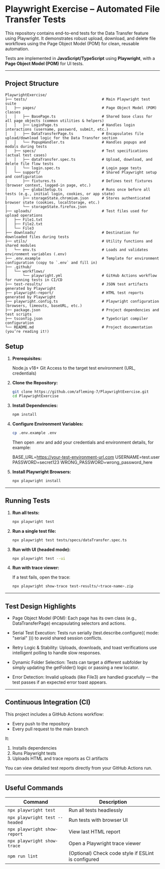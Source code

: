 # Playwright Exercise – Automated File Transfer Tests

This repository contains end-to-end tests for the Data Transfer feature using Playwright.
It demonstrates robust upload, download, and delete file workflows using the Page Object Model (POM) for clean, reusable automation.

Tests are implemented in **JavaScript/TypeScript** using **Playwright**, with a **Page Object Model (POM)** for UI tests.

---

## Project Structure

```
PlaywrightExercise/
├── tests/                                  # Main Playwright test suite
│   ├── pages/                              # Page Object Model (POM) classes
│   │   ├── BasePage.ts                     # Shared base class for all page objects (common utilities & helpers)
│   │   ├── LoginPage.ts                    # Handles login interactions (username, password, submit, etc.)
│   │   ├── DataTransferPage.ts             # Encapsulates file upload/download logic for the Data Transfer section
│   │   └── PopupHandler.ts                 # Handles popups and modals during tests
│   ├── specs/                              # Test specifications (actual test cases)
│   │   ├── dataTransfer.spec.ts            # Upload, download, and delete file flow tests
│   │   └── login.spec.ts                   # Login page tests
│   └── support/                            # Shared Playwright setup and configuration
│       ├── fixtures.ts                     # Defines test fixtures (browser context, logged-in page, etc.)
│       ├── globalSetup.ts                  # Runs once before all tests (e.g., initial login, cookies, or app state)
│       ├── storageState.chromium.json      # Stores authenticated browser state (cookies, localStorage, etc.)
│       └── storageState.firefox.json
├── uploads/                                # Test files used for upload operations
│   ├── File1.txt
│   ├── File2.txt
│   └── File3
├── downloads/                              # Destination for downloaded files during tests
├── utils/                                  # Utility functions and shared modules
│   └── env.ts                              # Loads and validates environment variables (.env)
├── .env.example                            # Template for environment configuration (copy to `.env` and fill in)
├── .github/
│   └── workflows/
│       └── playwright.yml                  # GitHub Actions workflow for running tests in CI/CD
├── test-results/                           # JSON test artifacts generated by Playwright
├── playwright-report/                      # HTML test reports generated by Playwright
├── playwright.config.ts                    # Playwright configuration (browsers, timeouts, baseURL, etc.)
├── package.json                            # Project dependencies and test scripts
├── tsconfig.json                           # TypeScript compiler configuration
└── README.md                               # Project documentation (you’re reading it!)

```

## Setup

1.  **Prerequisites:**

    Node.js v18+
    Git
    Access to the target test environment (URL, credentials)

2.  **Clone the Repository:**

    ```bash
    git clone https://github.com/afleming-7/PlaywrightExercise.git
    cd PlaywrightExercise
    ```

3.  **Install Dependencies:**

    ```bash
    npm install
    ```

4.  **Configure Environment Variables:**

    ```bash
    cp .env.example .env
    ```

    Then open .env and add your credentials and environment details, for example:

    BASE_URL=https://your-test-environment-url.com
    USERNAME=test.user
    PASSWORD=secret123
    WRONG_PASSWORD=wrong_password_here

5.  **Install Playwright Browsers:**

    ```bash
    npx playwright install
    ```

---

## Running Tests

1. **Run all tests:**

   ```bash
   npx playwright test

   ```

2. **Run a single test file:**

   ```bash
   npx playwright test tests/specs/dataTransfer.spec.ts

   ```

3. **Run with UI (headed mode):**

   ```bash
   npx playwright test --ui

   ```

4. **Run with trace viewer:**

   If a test fails, open the trace:

   ```bash
   npx playwright show-trace test-results/<trace-name>.zip
   ```

---

## Test Design Highlights

- Page Object Model (POM):
  Each page has its own class (e.g., DataTransferPage) encapsulating selectors and actions.

- Serial Test Execution:
  Tests run serially (test.describe.configure({ mode: "serial" })) to avoid shared session conflicts.

- Retry Logic & Stability:
  Uploads, downloads, and toast verifications use intelligent polling to handle slow responses.

- Dynamic Folder Selection:
  Tests can target a different subfolder by simply updating the getFolder() logic or passing a new locator.

- Error Detection:
  Invalid uploads (like File3) are handled gracefully — the test passes if an expected error toast appears.

---

## Continuous Integration (CI)

This project includes a GitHub Actions workflow:

- Every push to the repository
- Every pull request to the main branch

It:

1. Installs dependencies
2. Runs Playwright tests
3. Uploads HTML and trace reports as CI artifacts

You can view detailed test reports directly from your GitHub Actions run.

---

## Useful Commands

| Command                        | Description                                         |
| ------------------------------ | --------------------------------------------------- |
| `npx playwright test`          | Run all tests headlessly                            |
| `npx playwright test --headed` | Run tests with browser UI                           |
| `npx playwright show-report`   | View last HTML report                               |
| `npx playwright show-trace`    | Open a Playwright trace viewer                      |
| `npm run lint`                 | (Optional) Check code style if ESLint is configured |
